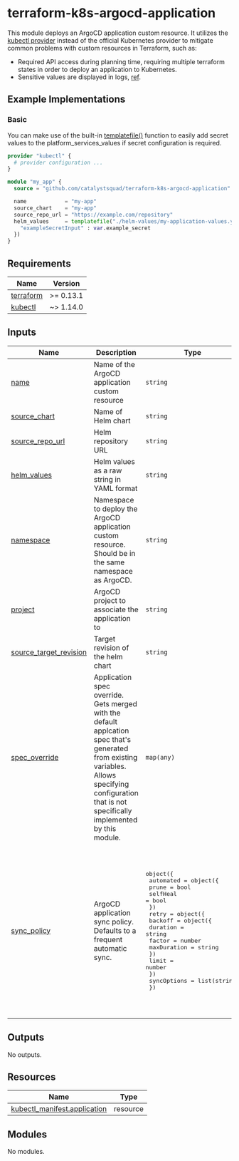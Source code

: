 # terraform-k8s-argocd-application

This module deploys an ArgoCD application custom resource. It utilizes the
[kubectl provider](https://github.com/gavinbunney/terraform-provider-kubectl)
instead of the official Kubernetes provider to mitigate common problems with
custom resources in Terraform, such as:
* Required API access during planning time, requiring multiple terraform states
  in order to deploy an application to Kubernetes.
* Sensitive values are displayed in logs, 
  [ref](https://github.com/hashicorp/terraform-provider-kubernetes/issues/1728).

## Example Implementations

### Basic

You can make use of the built-in [templatefile()](https://www.terraform.io/language/functions/templatefile)
function to easily add secret values to the platform_services_values if secret
configuration is required.
```terraform
provider "kubectl" {
  # provider configuration ...
}

module "my_app" {
  source = "github.com/catalystsquad/terraform-k8s-argocd-application"

  name            = "my-app"
  source_chart    = "my-app"
  source_repo_url = "https://example.com/repository"
  helm_values     = templatefile("./helm-values/my-application-values.yaml", {
    "exampleSecretInput" : var.example_secret
  })
}
```

<!-- BEGIN_TF_DOCS -->
## Requirements

| Name | Version |
|------|---------|
| <a name="requirement_terraform"></a> [terraform](#requirement\_terraform) | >= 0.13.1 |
| <a name="requirement_kubectl"></a> [kubectl](#requirement\_kubectl) | ~> 1.14.0 |

## Inputs

| Name | Description | Type | Default | Required |
|------|-------------|------|---------|:--------:|
| <a name="input_name"></a> [name](#input\_name) | Name of the ArgoCD application custom resource | `string` | n/a | yes |
| <a name="input_source_chart"></a> [source\_chart](#input\_source\_chart) | Name of Helm chart | `string` | n/a | yes |
| <a name="input_source_repo_url"></a> [source\_repo\_url](#input\_source\_repo\_url) | Helm repository URL | `string` | n/a | yes |
| <a name="input_helm_values"></a> [helm\_values](#input\_helm\_values) | Helm values as a raw string in YAML format | `string` | `""` | no |
| <a name="input_namespace"></a> [namespace](#input\_namespace) | Namespace to deploy the ArgoCD application custom resource. Should be in the same namespace as ArgoCD. | `string` | `"argo-cd"` | no |
| <a name="input_project"></a> [project](#input\_project) | ArgoCD project to associate the application to | `string` | `"default"` | no |
| <a name="input_source_target_revision"></a> [source\_target\_revision](#input\_source\_target\_revision) | Target revision of the helm chart | `string` | `">=1.0.0"` | no |
| <a name="input_spec_override"></a> [spec\_override](#input\_spec\_override) | Application spec override. Gets merged with the default applcation spec that's generated from existing variables. Allows specifying configuration that is not specifically implemented by this module. | `map(any)` | `{}` | no |
| <a name="input_sync_policy"></a> [sync\_policy](#input\_sync\_policy) | ArgoCD application sync policy. Defaults to a frequent automatic sync. | <pre>object({<br>    automated = object({<br>      prune    = bool<br>      selfHeal = bool<br>    })<br>    retry = object({<br>      backoff = object({<br>        duration    = string<br>        factor      = number<br>        maxDuration = string<br>      })<br>      limit = number<br>    })<br>    syncOptions = list(string)<br>  })</pre> | <pre>{<br>  "automated": {<br>    "prune": true,<br>    "selfHeal": true<br>  },<br>  "retry": {<br>    "backoff": {<br>      "duration": "5s",<br>      "factor": 2,<br>      "maxDuration": "3m"<br>    },<br>    "limit": 3<br>  },<br>  "syncOptions": [<br>    "CreateNamespace=true",<br>    "PrunePropagationPolicy=foreground",<br>    "PruneLast=true"<br>  ]<br>}</pre> | no |

## Outputs

No outputs.

## Resources

| Name | Type |
|------|------|
| [kubectl_manifest.application](https://registry.terraform.io/providers/gavinbunney/kubectl/latest/docs/resources/manifest) | resource |

## Modules

No modules.
<!-- END_TF_DOCS -->
